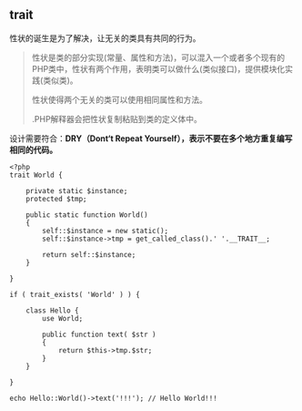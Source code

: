 ## trait

性状的诞生是为了解决，让无关的类具有共同的行为。

> 性状是类的部分实现\(常量、属性和方法\)，可以混入一个或者多个现有的PHP类中，性状有两个作用，表明类可以做什么\(类似接口\)，提供模块化实践\(类似类\)。
>
> 性状使得两个无关的类可以使用相同属性和方法。
>
> .PHP解释器会把性状复制粘贴到类的定义体中。

设计需要符合：**DRY（Dont‘t Repeat Yourself），表示不要在多个地方重复编写相同的代码。**



```
<?php
trait World {

    private static $instance;
    protected $tmp;

    public static function World()
    {
        self::$instance = new static();
        self::$instance->tmp = get_called_class().' '.__TRAIT__;
        
        return self::$instance;
    }

}

if ( trait_exists( 'World' ) ) {
    
    class Hello {
        use World;

        public function text( $str )
        {
            return $this->tmp.$str;
        }
    }

}

echo Hello::World()->text('!!!'); // Hello World!!!
```



